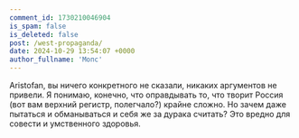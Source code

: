 ```yaml
---
comment_id: 1730210046904
is_spam: false
is_deleted: false
post: /west-propaganda/
date: 2024-10-29 13:54:07 +0000
author_fullname: 'Мопс'
---
```


Aristofan, вы ничего конкретного не сказали, никаких аргументов не привели. Я понимаю, конечно, что оправдывать то, что творит Россия (вот вам верхний регистр, полегчало?) крайне сложно. Но зачем даже пытаться и обманываться и себя же за дурака считать? Это вредно для совести и умственного здоровья.
